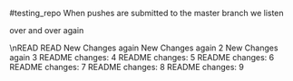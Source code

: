 #testing_repo
When pushes are submitted to the master branch we listen

over and over again

\nREAD
READ
New Changes again
New Changes again 2
New Changes again 3
README changes: 4
README changes: 5
README changes: 6
README changes: 7
README changes: 8
README changes: 9
